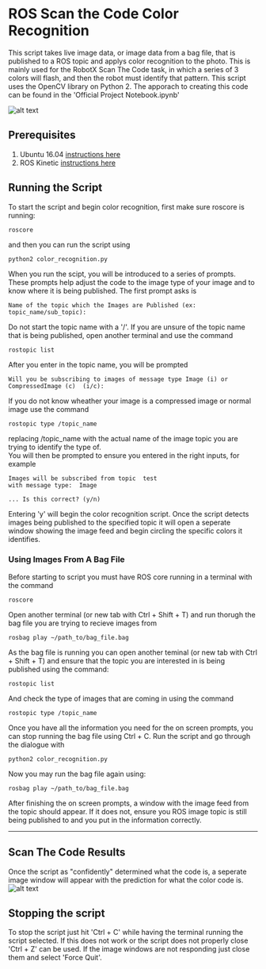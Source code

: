 # ROS Scan the Code Color Recognition

This script takes live image data, or image data from a bag file, that is published to a ROS topic and applys color recognition to the photo. This is mainly used for the RobotX Scan The Code task, in which a series of 3 colors will flash, and then the robot must identify that pattern. This script uses the OpenCV library on Python 2. The apporach to creating this code can be found in the 'Official Project Notebook.ipynb'

![alt text](https://github.com/riplaboratory/Kanaloa/blob/master/Projects/DeepLearning/ScanTheCode/images/overview.png)

## Prerequisites
1. Ubuntu 16.04 [instructions here](https://github.com/riplaboratory/Kanaloa/blob/master/Tutorials/SoftwareInstallation/Ubuntu16.04/readme.md)
2. ROS Kinetic [instructions here](https://github.com/riplaboratory/Kanaloa/blob/master/Tutorials/SoftwareInstallation/ROS/Kinetic/readme.md)

## Running the Script
To start the script and begin color recognition, first make sure roscore is running:
```
roscore
```
and then you can run the script using 
```
python2 color_recognition.py
```
When you run the scipt, you will be introduced to a series of prompts. These prompts help adjust the code to the image type of your image and to know where it is being published. The first prompt asks is
```
Name of the topic which the Images are Published (ex: topic_name/sub_topic): 
```
Do not start the topic name with a '/'. If you are unsure of the topic name that is being published, open another terminal and use the command
```
rostopic list
```
After you enter in the topic name, you will be prompted
```
Will you be subscribing to images of message type Image (i) or CompressedImage (c)  (i/c):
```
If you do not know wheather your image is a compressed image or normal image use the command
```
rostopic type /topic_name
```
replacing /topic_name with the actual name of the image topic you are trying to identify the type of.<br>
You will then be prompted to ensure you entered in the right inputs, for example
```
Images will be subscribed from topic  test 
with message type:  Image  

... Is this correct? (y/n)
```
Entering 'y' will begin the color recognition script. Once the script detects images being published to the specified topic it will open a seperate window showing the image feed and begin circling the specific colors it identifies. 

### Using Images From A Bag File 
Before starting to script you must have ROS core running in a terminal with the command
```
roscore
```
Open another terminal (or new tab with Ctrl + Shift + T) and run thorugh the bag file you are trying to recieve images from
```
rosbag play ~/path_to/bag_file.bag
```
As the bag file is running you can open another teminal (or new tab with Ctrl + Shift + T) and ensure that the topic you are interested in is being published using the command:
```
rostopic list
```
And check the type of images that are coming in using the command
```
rostopic type /topic_name
```
Once you have all the information you need for the on screen prompts, you can stop running the bag file using Ctrl + C. Run the script and go through the dialogue with 
```
python2 color_recognition.py
```
Now you may run the bag file again using:
```
rosbag play ~/path_to/bag_file.bag
```
After finishing the on screen prompts, a window with the image feed from the topic should appear. If it does not, ensure you ROS image topic is still being published to and you put in the information correctly.
___

## Scan The Code Results
Once the script as "confidently" determined what the code is, a seperate image window will appear with the prediction for what the color code is.
![alt text](https://github.com/riplaboratory/Kanaloa/blob/master/Projects/DeepLearning/ScanTheCode/images/scanned.png)

## Stopping the script
To stop the script just hit 'Ctrl + C' while having the terminal running the script selected. If this does not work or the script does not properly close 'Ctrl + Z' can be used. If the image windows are not responding just close them and select 'Force Quit'.